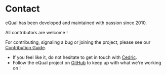 # Contact



eQual has been developed and maintained with passion since 2010.

All contributors are welcome !

For contributing, signaling a bug or joining the project, please see our [Contribution Guide](../welcome/contribution-guide.md).

* If you feel like it, do not hesitate to get in touch with [Cedric](mailto:cedric@equal.run).
* Follow the eQual project on [GitHub](https://github.com/equalframework/equal) to keep up with what we're working on !


